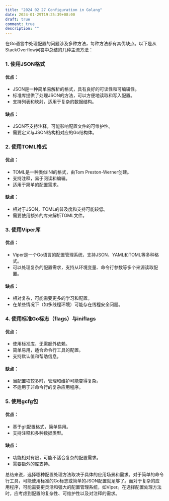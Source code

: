 ```yaml
---
title: "2024 02 27 Configuration in Golang"
date: 2024-01-29T19:25:39+08:00
draft: true
comment: true
description: ""
---
```



在Go语言中处理配置的问题涉及多种方法，每种方法都有其优缺点。以下是从StackOverflow问答中总结的几种主流方法：

### 1. 使用JSON格式

#### 优点：
- JSON是一种简单易解析的格式，具有良好的可读性和可编辑性。
- 标准库提供了处理JSON的方法，可以方便地读取和写入配置。
- 支持列表和映射，适用于复杂的数据结构。

#### 缺点：
- JSON不支持注释，可能影响配置文件的可维护性。
- 需要定义与JSON结构相对应的Go结构体。

### 2. 使用TOML格式

#### 优点：
- TOML是一种类似INI的格式，由Tom Preston-Werner创建。
- 支持注释，易于阅读和编辑。
- 适用于简单的配置需求。

#### 缺点：
- 相对于JSON，TOML的普及度和支持可能较低。
- 需要使用额外的库来解析TOML文件。

### 3. 使用Viper库

#### 优点：
- Viper是一个Go语言的配置管理系统，支持JSON、YAML和TOML等多种格式。
- 可以处理复杂的配置需求，支持从环境变量、命令行参数等多个来源读取配置。

#### 缺点：
- 相对复杂，可能需要更多的学习和配置。
- 在某些情况下（如多线程环境）可能存在线程安全问题。

### 4. 使用标准Go标志（flags）与iniflags

#### 优点：
- 使用标准库，无需额外依赖。
- 简单易用，适合命令行工具的配置。
- 支持默认值和帮助信息。

#### 缺点：
- 当配置项较多时，管理和维护可能变得复杂。
- 不适用于非命令行的复杂应用程序。

### 5. 使用gcfg包

#### 优点：
- 基于git配置格式，简单易用。
- 支持注释和多种数据类型。

#### 缺点：
- 功能相对有限，可能不适合复杂的配置需求。
- 需要额外的库支持。

总结来说，选择哪种配置处理方法取决于具体的应用场景和需求。对于简单的命令行工具，可能使用标准的Go标志或简单的JSON配置就足够了。而对于复杂的应用程序，可能需要更灵活和强大的配置管理系统，如Viper。在选择配置处理方法时，应考虑到配置的复杂性、可维护性以及对注释的需求。
